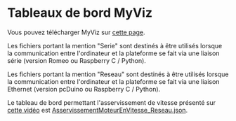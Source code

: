 # Tableaux de bord MyViz
Vous pouvez télécharger MyViz sur [cette page](http://www.3sigma.fr/Telechargements-MyViz.html).


Les fichiers portant la mention "Serie" sont destinés à être utilisés lorsque la communication entre l'ordinateur et la plateforme se fait via une liaison série (version Romeo ou Raspberry C / Python).

Les fichiers portant la mention "Reseau" sont destinés à être utilisés lorsque la communication entre l'ordinateur et la plateforme se fait via une liaison Ethernet (version pcDuino ou Raspberry C / Python).

Le tableau de bord permettant l'asservissement de vitesse présenté sur [cette vidéo](http://www.3sigma.fr/Videos-Experiences_de_commande_de_moteur_electrique.html) est [AsservissementMoteurEnVitesse_Reseau.json](https://github.com/3sigma/CommandeMoteurElectrique/blob/master/MyViz/AsservissementMoteurEnVitesse_Reseau.json).